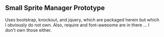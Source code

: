 Small Sprite Manager Prototype
------------------------------

Uses bootstrap, knockout, and jquery, which are packaged herein but which I obviously do not own.
Also, require and font-awesome are in there ... I don't own those either.